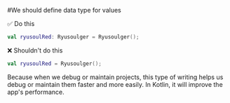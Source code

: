 #We should define data type for values

✅ Do this

```kotlin
val ryusoulRed: Ryusoulger = Ryusoulger();
```

❌ Shouldn't do this 

```kotlin
val ryusoulRed = Ryusoulger();
```
Because when we debug or maintain projects, this type of writing helps us debug or maintain them faster and more easily. In Kotlin, it will improve the app's performance.